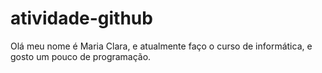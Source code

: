# atividade-github

Olá meu nome é Maria Clara, e atualmente faço o curso de informática, e gosto um pouco de programação.